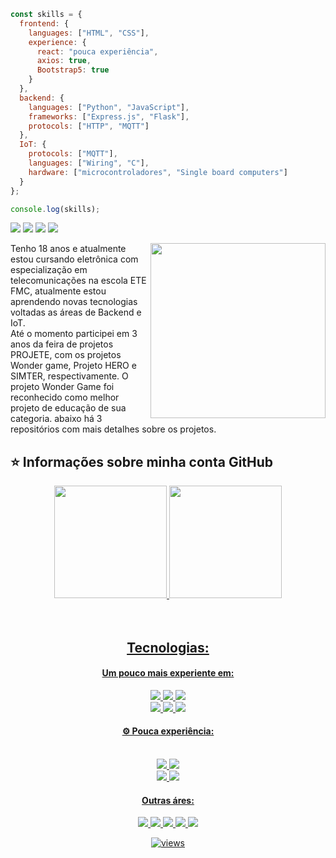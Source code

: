 ```js
const skills = {
  frontend: {
    languages: ["HTML", "CSS"],
    experience: {
      react: "pouca experiência",
      axios: true,
      Bootstrap5: true
    }
  },
  backend: {
    languages: ["Python", "JavaScript"],
    frameworks: ["Express.js", "Flask"],
    protocols: ["HTTP", "MQTT"]
  },
  IoT: {
    protocols: ["MQTT"],
    languages: ["Wiring", "C"],
    hardware: ["microcontroladores", "Single board computers"]
  }
};

console.log(skills);

```

<p align="left">
  
  <a href="https://www.linkedin.com/in/jo%C3%A3o-pedro-maciel-freitas-9b2340253/" alt="LinkedIn">
  <img src="https://img.shields.io/badge/-Linkedin-0e76a8?style=for-the-badge&logo=Linkedin&logoColor=white&link=https://www.linkedin.com/in/jo%C3%A3o-pedro-maciel-freitas-9b2340253/" /></a>


  <a href="https://www.instagram.com/freitas.j1" alt="Instagram">
  <img src="https://img.shields.io/badge/-Instagram-DF0174?style=for-the-badge&labelColor=DF0174&logo=instagram&logoColor=white&link=https://www.instagram.com/freitas.j1/"/></a>

  <a href="freitas.j2006@gmail.com" alt="Email">
  <img src="https://img.shields.io/badge/-Gmail-FF0000?style=for-the-badge&labelColor=FF0000&logo=gmail&logoColor=white&link=mailto:joaopedromacielfreitas@outlook.com" /></a>

  <img src="https://img.shields.io/static/v1?label=Overview&message=Freitasj1&color=f8efd4&style=for-the-badge&logo=GitHub">
</p>


<img src="https://raw.githubusercontent.com/MicaelliMedeiros/micaellimedeiros/master/image/computer-illustration.png" min-width="280px" max-width="280px" width="280px" align="right">

<p align="left"> 
    Tenho 18 anos e atualmente estou cursando eletrônica com especialização em telecomunicações na escola ETE FMC, atualmente estou aprendendo novas tecnologias voltadas as áreas de Backend e IoT. <br>
    Até o momento participei em 3 anos da feira de projetos PROJETE, com os projetos Wonder game, Projeto HERO e SIMTER, respectivamente. O projeto Wonder Game foi reconhecido como melhor projeto de educação de sua categoria. abaixo há 3 repositórios com mais detalhes sobre os projetos.
</p>


## ⭐ Informações sobre minha conta GitHub

<div align="center">
  <a href="https://github.com/freitasj1">
    <img height="180em" src="https://github-readme-stats.vercel.app/api?username=freitasj1&show_icons=true&theme=tokyonight"/>
  <img height="180em" src="https://github-readme-stats.vercel.app/api/top-langs/?username=freitasj1&theme=tokyonight&hide_langs_below=1"/>
</div>
<br>
<br>

<h2 align='center'>
 Tecnologias:
</h2>
<h4 align='center'>
   Um pouco mais experiente em:
</h4>
<p align='center'>
 <img src="https://img.shields.io/badge/HTML5-E34F26?style=for-the-badge&logo=html5&logoColor=white" />
  <img src="https://img.shields.io/badge/CSS3-1572B6?style=for-the-badge&logo=css3&logoColor=white" />
  <img src="https://img.shields.io/badge/Python-FFD43B?style=for-the-badge&logo=python&logoColor=blue"/>
  <br>
  <img src="https://img.shields.io/badge/JavaScript-F7DF1E?style=for-the-badge&logo=Javascript&logoColor=white"/>
  <img src="https://img.shields.io/badge/Node.js-5FA04E?style=for-the-badge&logo=Node.js&logoColor=white"/>
  <img src="https://img.shields.io/badge/MySQL-005C84?style=for-the-badge&logo=mysql&logoColor=white" />
</p>
<h4 align='center'>
 ⚙️ Pouca experiência:
</h4>
<p align='center'>
    
  <br>
  <img src="https://img.shields.io/badge/Flask-000000?style=for-the-badge&logo=flask&logoColor=white" />
  <img src="https://img.shields.io/badge/Firebase-DD2C00?style=for-the-badge&logo=firebase&logoColor=white" />
  <br>
  <img src="https://img.shields.io/badge/Raspberry%20Pi-A22846?style=for-the-badge&logo=Raspberry%20Pi&logoColor=white" />
  <img src="https://img.shields.io/badge/GIT-F05032?style=for-the-badge&logo=Git&logoColor=white" />
</p>  
  
<h4 align='center'>
 Outras áres:
</h4>
<p align='center'> 
<img src="https://img.shields.io/badge/Kali_Linux-557C94?style=for-the-badge&logo=kali-linux&logoColor=white"/>
<img src="https://img.shields.io/badge/HackTheBox-111927?style=for-the-badge&logo=Hack%20The%20Box&logoColor=9FEF00" />		
<img src="https://img.shields.io/badge/Ubuntu-E95420?style=for-the-badge&logo=ubuntu&logoColor=9FEF00" />
<img src="https://img.shields.io/badge/espressif-E7352C?style=for-the-badge&logo=espressif&logoColor=white" />
<img src="https://img.shields.io/badge/Docker-2496ED?style=for-the-badge&logo=docker&logoColor=fff" />	
</p>


<p align='center'>
	<img alt="views" title="GitHub profile views" src="https://komarev.com/ghpvc/?username=freitasj1&style=for-the-badge"/></a></p>
</p>
